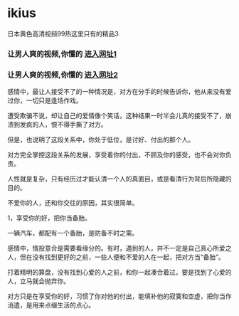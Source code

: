 # ikius
日本黄色高清视频99热这里只有的精品3
                 
### 让男人爽的视频,你懂的  [进入网址1](https://jaakcc.com/?444)

### 让男人爽的视频,你懂的  [进入网址2](https://jaamcc.com/?444)
                       
感情中，最让人接受不了的一种情况是，对方在分手的时候告诉你，他从来没有爱过你，一切只是逢场作戏。

遭受欺骗不说，却让自己的爱情像个笑话，这种结果一时半会儿真的接受不了，崩溃到发疯的人，恨不得手撕了对方。

但是，也说明了这段关系中，你处于低位，是讨好、付出的那个人。

对方完全掌控这段关系的发展，享受着你的付出，不顾及你的感受，也不会对你负责。

人性就是复杂，只有经历过才能认清一个人的真面目，或是看清行为背后所隐藏的目的。

不爱你的人，还和你交往的原因，其实很简单。


1，享受你的好，把你当备胎。

一辆汽车，都配有一个备胎，是防备不时之需。

感情中，情投意合是需要看缘分的。有时，遇到的人，并不一定是自己真心所爱之人，但在没有找到更好的之前，一些人便和不爱的人在一起，把对方当“备胎”。

打着精明的算盘，没有找到心爱的人之前，和你一起凑合着过。要是找到了心爱的人，立马就会抛弃你。

对方只是在享受你的好，习惯了你对他的付出，能填补他的寂寞和空虚，把你当作消遣，是用来点缀生活的点心。
